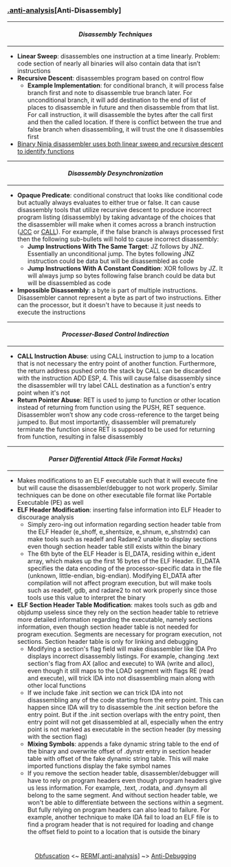 ### [.anti-analysis](anti-analysis.md)[__Anti-Disassembly__]

---
#### *<p align='center'> Disassembly Techniques </p>*
---
* __Linear Sweep__: disassembles one instruction at a time linearly. Problem: code section of nearly all binaries will also contain data that isn’t instructions 
* __Recursive Descent__: disassembles program based on control flow 
  * __Example Implementation__: for conditional branch, it will process false branch first and note to disassemble true branch later. For unconditional branch, it will add destination to the end of list of places to disassemble in future and then disassemble from that list. For call instruction, it will disassemble the bytes after the call first and then the called location. If there is conflict between the true and false branch when disassembling, it will trust the one it disassembles first
* [Binary Ninja disassembler uses both linear sweep and recursive descent to identify functions](https://binary.ninja/2017/11/06/architecture-agnostic-function-detection-in-binaries.html)

---
#### *<p align='center'> Disassembly Desynchronization </p>*
---
* __Opaque Predicate__: conditional construct that looks like conditional code but actually always evaluates to either true or false. It can cause disassembly tools that utilize recursive descent to produce incorrect program listing (disassembly) by taking advantage of the choices that the disassembler will make when it comes across a branch instruction ([JCC](https://c9x.me/x86/html/file_module_x86_id_146.html) or [CALL](https://c9x.me/x86/html/file_module_x86_id_26.html)). For example, if the false branch is always processed first then the following sub-bullets will hold to cause incorrect disassembly:
  * __Jump Instructions With The Same Target__: JZ follows by JNZ. Essentially an unconditional jump. The bytes following JNZ instruction could be data but will be disassembled as code
  * __Jump Instructions With A Constant Condition__: XOR follows by JZ. It will always jump so bytes following false branch could be data but will be disassembled as code
* __Impossible Disassembly__: a byte is part of multiple instructions. Disassembler cannot represent a byte as part of two instructions. Either can the processor, but it doesn't have to because it just needs to execute the instructions 

---
#### *<p align='center'> Processer-Based Control Indirection </p>*
---
* __CALL Instruction Abuse__: using CALL instruction to jump to a location that is not necessary the entry point of another function. Furthermore, the return address pushed onto the stack by CALL can be discarded with the instruction ADD ESP, 4. This will cause false disassembly since the disassembler will try label CALL destination as a function's entry point when it's not
* __Return Pointer Abuse__: RET is used to jump to function or other location instead of returning from function using the PUSH, RET sequence. Disassembler won’t show any code cross-reference to the target being jumped to. But most importantly, disassembler will prematurely terminate the function since RET is supposed to be used for returning from function, resulting in false disassembly

---
#### *<p align='center'> Parser Differential Attack (File Format Hacks) </p>*
---
* Makes modifications to an ELF executable such that it will execute fine but will cause the disassembler/debugger to not work properly. Similar techniques can be done on other executable file format like Portable Executable (PE) as well
* __ELF Header Modification__: inserting false information into ELF Header to discourage analysis
  * Simply zero-ing out information regarding section header table from the ELF Header (e_shoff, e_shentsize, e_shnum, e_shstrndx) can make tools such as readelf and Radare2 unable to display sections even though section header table still exists within the binary
  * The 6th byte of the ELF Header is EI_DATA, residing within e_ident array, which makes up the first 16 bytes of the ELF Header. EI_DATA specifies the data encoding of the processor-specific data in the file (unknown, little-endian, big-endian). Modifying EI_DATA after compilation will not affect program execution, but will make tools such as readelf, gdb, and radare2 to not work properly since those tools use this value to interpret the binary
* __ELF Section Header Table Modification__: makes tools such as gdb and objdump useless since they rely on the section header table to retrieve more detailed information regarding the executable, namely sections information, even though section header table is not needed for program execution. Segments are necessary for program execution, not sections. Section header table is only for linking and debugging
  * Modifying a section's flag field will make disassembler like IDA Pro displays incorrect disassembly listings. For example, changing .text section's flag from AX (alloc and execute) to WA (write and alloc), even though it still maps to the LOAD segment with flags RE (read and execute), will trick IDA into not disassembling main along with other local functions 
  * If we include fake .init section we can trick IDA into not disassembling any of the code starting from the entry point. This can happen since IDA will try to disassemble the .init section before the entry point. But if the .init section overlaps with the entry point, then entry point will not get disassembled at all, especially when the entry point is not marked as executable in the section header (by messing with the section flag)
  * __Mixing Symbols__: appends a fake dynamic string table to the end of the binary and overwrite offset of .dynstr entry in section header table with offset of the fake dynamic string table. This will make imported functions display the fake symbol names
  * If you remove the section header table, disassembler/debugger will have to rely on program headers even though program headers give us less information. For example, .text, .rodata, and .dynsym all belong to the same segment. And without section header table, we won't be able to differentiate between the sections within a segment. But fully relying on program headers can also lead to failure. For example, another technique to make IDA fail to load an ELF file is to find a program header that is not required for loading and change the offset field to point to a location that is outside the binary

#
<p align='center'><a href="Obfuscation.md">Obfuscation</a> <~ <a href="/README.md#-reverse-engineering-reference-manual-beta-">RERM</a>[<a href="anti-analysis.md">.anti-analysis</a>] ~> <a href="Anti-Debugging.md">Anti-Debugging</a></p>
